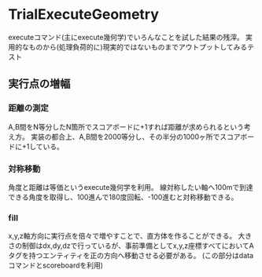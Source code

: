 # TrialExecuteGeometry
executeコマンド(主にexecute幾何学)でいろんなことを試した結果の残滓。
実用的なものから(処理負荷的に)現実的ではないものまでアウトプットしてみるテスト

## 実行点の増幅
### 距離の測定
A,B間をN等分したN箇所でスコアボードに+1すれば距離が求められるという考え方。
実装の都合上、A,B間を2000等分し、その半分の1000ヶ所でスコアボードに+1している。

### 対称移動
角度と距離は等価というexecute幾何学を利用。
線対称したい軸へ100mで到達できる角度を取得し、100進んで180度回転、-100進むと対称移動できる。

### fill
x,y,z軸方向に実行点を倍々で増やすことで、直方体を作ることができる。
大きさの制御はdx,dy,dzで行っているが、事前準備としてx,y,z座標すべてにおいてAタグを持つエンティティを正の方向へ移動させる必要がある。
(この部分はdataコマンドとscoreboardを利用)

